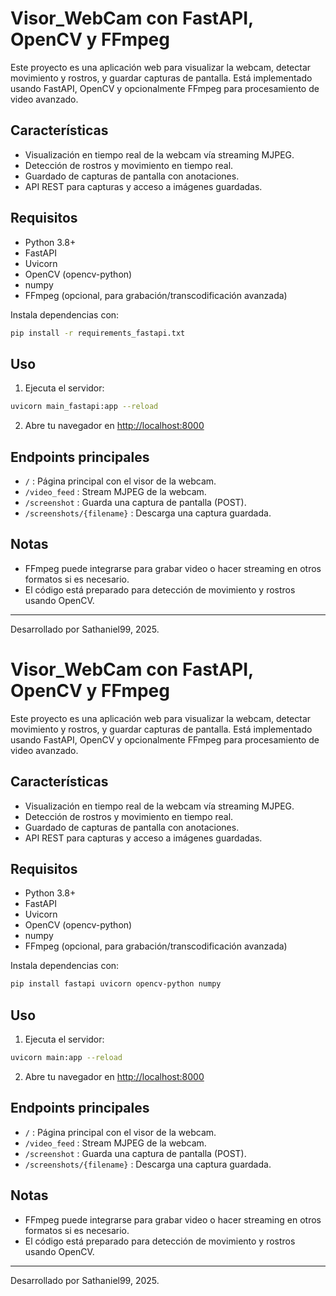# Visor_WebCam con FastAPI, OpenCV y FFmpeg

Este proyecto es una aplicación web para visualizar la webcam, detectar movimiento y rostros, y guardar capturas de pantalla. Está implementado usando FastAPI, OpenCV y opcionalmente FFmpeg para procesamiento de video avanzado.

## Características
- Visualización en tiempo real de la webcam vía streaming MJPEG.
- Detección de rostros y movimiento en tiempo real.
- Guardado de capturas de pantalla con anotaciones.
- API REST para capturas y acceso a imágenes guardadas.

## Requisitos
- Python 3.8+
- FastAPI
- Uvicorn
- OpenCV (opencv-python)
- numpy
- FFmpeg (opcional, para grabación/transcodificación avanzada)

Instala dependencias con:

```bash
pip install -r requirements_fastapi.txt
```

## Uso

1. Ejecuta el servidor:

```bash
uvicorn main_fastapi:app --reload
```

2. Abre tu navegador en [http://localhost:8000](http://localhost:8000)

## Endpoints principales
- `/` : Página principal con el visor de la webcam.
- `/video_feed` : Stream MJPEG de la webcam.
- `/screenshot` : Guarda una captura de pantalla (POST).
- `/screenshots/{filename}` : Descarga una captura guardada.

## Notas
- FFmpeg puede integrarse para grabar video o hacer streaming en otros formatos si es necesario.
- El código está preparado para detección de movimiento y rostros usando OpenCV.

---

Desarrollado por Sathaniel99, 2025.
# Visor_WebCam con FastAPI, OpenCV y FFmpeg

Este proyecto es una aplicación web para visualizar la webcam, detectar movimiento y rostros, y guardar capturas de pantalla. Está implementado usando FastAPI, OpenCV y opcionalmente FFmpeg para procesamiento de video avanzado.

## Características
- Visualización en tiempo real de la webcam vía streaming MJPEG.
- Detección de rostros y movimiento en tiempo real.
- Guardado de capturas de pantalla con anotaciones.
- API REST para capturas y acceso a imágenes guardadas.

## Requisitos
- Python 3.8+
- FastAPI
- Uvicorn
- OpenCV (opencv-python)
- numpy
- FFmpeg (opcional, para grabación/transcodificación avanzada)

Instala dependencias con:

```bash
pip install fastapi uvicorn opencv-python numpy
```

## Uso

1. Ejecuta el servidor:

```bash
uvicorn main:app --reload
```

2. Abre tu navegador en [http://localhost:8000](http://localhost:8000)

## Endpoints principales
- `/` : Página principal con el visor de la webcam.
- `/video_feed` : Stream MJPEG de la webcam.
- `/screenshot` : Guarda una captura de pantalla (POST).
- `/screenshots/{filename}` : Descarga una captura guardada.

## Notas
- FFmpeg puede integrarse para grabar video o hacer streaming en otros formatos si es necesario.
- El código está preparado para detección de movimiento y rostros usando OpenCV.

---

Desarrollado por Sathaniel99, 2025.